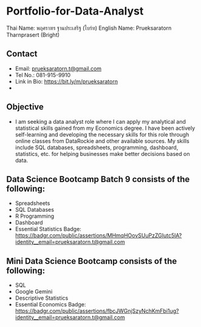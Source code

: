 # Portfolio-for-Data-Analyst
Thai Name: พฤศราฑร ฐานประเสริฐ (ไบร์ท)
English Name: Prueksaratorn Tharnprasert (Bright)

## Contact
- Email: prueksaratorn.t@gmail.com
- Tel No.: 081-915-9910
- Link in Bio: https://bit.ly/m/prueksaratorn
- 
## Objective
- I am seeking a data analyst role where I can apply my analytical and statistical skills gained from my Economics degree. I have been actively self-learning and developing the necessary skills for this role through online classes from DataRockie and other available sources. My skills include SQL databases, spreadsheets, programming, dashboard, statistics, etc. for helping businesses make better decisions based on data.

## Data Science Bootcamp Batch 9 consists of the following:
- Spreadsheets
- SQL Databases
- R Programming
- Dashboard
- Essential Statistics
Badge: https://badgr.com/public/assertions/MHmqHOovSUuPzZGIutc5lA?identity__email=prueksaratorn.t@gmail.com

## Mini Data Science Bootcamp consists of the following:
- SQL
- Google Gemini
- Descriptive Statistics
- Essential Economics
Badge: https://badgr.com/public/assertions/fbcJWGnjSzyNchKmFbi1ug?identity__email=prueksaratorn.t@gmail.com
